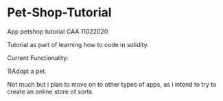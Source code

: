 # Pet-Shop-Tutorial
App petshop tutorial CAA 11022020


Tutorial as part of learning how to code in solidity.

Current Functionality:

 1)Adopt a pet.


Not much but i plan to move on to other types of apps, as i intend to try to create an online store of sorts.
